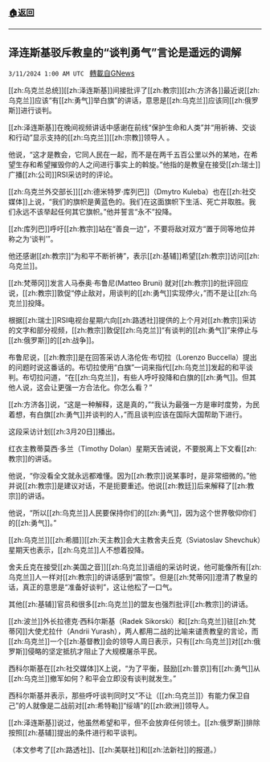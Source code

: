 ###  [:house:返回](README.md)
---


## 泽连斯基驳斥教皇的“谈判勇气”言论是遥远的调解
`3/11/2024 1:00 AM UTC ` [轉載自GNews](https://gnews.org/articles/2382677)

[[zh:乌克兰总统]][[zh:泽连斯基]]间接批评了[[zh:教宗]][[zh:方济各]]最近说[[zh:乌克兰]]应该“有[[zh:勇气]]举白旗”的讲话，意思是[[zh:乌克兰]]应该同[[zh:俄罗斯]]进行谈判。

[[zh:泽连斯基]]在晚间视频讲话中感谢在前线“保护生命和人类”并“用祈祷、交谈和行动”显示支持的[[zh:乌克兰]][[zh:宗教]]领导人 。

他说，“这才是教会，它同人民在一起，而不是在两千五百公里以外的某地，在希望生存和希望摧毁你的人之间进行事实上的斡旋。”他指的是教皇在接受[[zh:瑞士]]广播[[zh:公司]]RSI采访时的评论。

[[zh:乌克兰外交部长]][[zh:德米特罗·库列巴]]（Dmytro Kuleba）也在[[zh:社交媒体]]上说，“我们的旗帜是黄蓝色的。我们在这面旗帜下生活、死亡并取胜。我们永远不该举起任何其它旗帜。”他并誓言“永不”投降。

[[zh:库列巴]]呼吁[[zh:教宗]]站在“善良一边”，不要将敌对双方“置于同等地位并称之为‘谈判’”。

他还感谢[[zh:教宗]]“为和平不断祈祷”，表示[[zh:基辅]]希望[[zh:教宗]]访问[[zh:乌克兰]]。

[[zh:梵蒂冈]]发言人马泰奥·布鲁尼(Matteo Bruni) 就对[[zh:教宗]]的批评回应说，[[zh:教宗]]敦促“停止敌对，用谈判的[[zh:勇气]]实现停火，”而不是让[[zh:乌克兰]]投降。

根据[[zh:瑞士]]RSI电视台星期六向[[zh:路透社]]提供的上个月对[[zh:教宗]]采访的文字和部分视频，[[zh:教宗]]敦促[[zh:乌克兰]]“有谈判的[[zh:勇气]]”来停止与[[zh:俄罗斯]]的[[zh:战争]]。

布鲁尼说，[[zh:教宗]]是在回答采访人洛伦佐·布切拉（Lorenzo Buccella）提出的问题时说这番话的。布切拉使用“白旗”一词来指代[[zh:乌克兰]]发起的和平谈判。布切拉问道，“在[[zh:乌克兰]]，有些人呼吁投降和白旗的[[zh:勇气]]。但其他人说，这会让更强一方合法化。你怎么看？”

[[zh:方济各]]说，“这是一种解释，这是真的，”“我认为最强一方是审时度势，为民着想，有白旗[[zh:勇气]]并谈判的人，”而且谈判应该在国际大国帮助下进行。

这段采访计划[[zh:3月20日]]播出。

红衣主教蒂莫西·多兰（Timothy Dolan）星期天告诫说，不要脱离上下文看[[zh:教宗]]的讲话。

他说，“你没看全文就永远都难懂。因为[[zh:教宗]]说某事时，是非常细微的。”他并说[[zh:教宗]]是建议对话，不是扼要重述。他说[[zh:教廷]]后来解释了[[zh:教宗]]的讲话。

他说，“所以[[zh:乌克兰]]人民要保持你们的[[zh:勇气]]，因为这个世界敬仰你们的[[zh:勇气]]。”

[[zh:乌克兰]][[zh:希腊]][[zh:天主教]]会大主教舍夫丘克（Sviatoslav Shevchuk）星期天也表示，[[zh:乌克兰]]人不想着投降。

舍夫丘克在接受[[zh:美国之音]][[zh:乌克兰]]语组的采访时说，他可能像所有[[zh:乌克兰]]人一样对[[zh:教宗]]的讲话感到“震惊”。但是[[zh:梵蒂冈]]澄清了教皇的话，真正的意思是“准备好谈判”，这让他松了一口气。

其他[[zh:基辅]]官员和很多[[zh:乌克兰]]的盟友也强烈批评[[zh:教宗]]的讲话。

[[zh:波兰]]外长拉德克·西科尔斯基（Radek Sikorski）和[[zh:乌克兰]]驻[[zh:梵蒂冈]]大使尤拉什（Andrii Yurash），两人都用二战的比喻来谴责教皇的言论，而[[zh:乌克兰]]一个[[zh:基督教]]会的领导人周日表示，只有[[zh:乌克兰]]对[[zh:俄罗斯]]侵略的坚定抵抗才阻止了大规模屠杀平民。

西科尔斯基在[[zh:社交媒体]]X上说，“为了平衡，鼓励[[zh:普京]]有[[zh:勇气]]从[[zh:乌克兰]]撤军如何？和平会立即没有谈判就发生。”

西科尔斯基并表示，那些呼吁谈判同时又“不让（[[zh:乌克兰]]）有能力保卫自己”的人就像是二战前对[[zh:希特勒]]“绥靖”的[[zh:欧洲]]领导人。

[[zh:泽连斯基]]说过，他虽然希望和平，但不会放弃任何领土。[[zh:俄罗斯]]排除按照[[zh:基辅]]提出的条件进行和平谈判。

（本文参考了[[zh:路透社]]、[[zh:美联社]]和[[zh:法新社]]的报道。）
